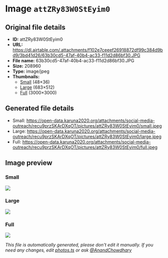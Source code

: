 # Image `attZRy83W0StEyim0`

## Original file details

- **ID:** attZRy83W0StEyim0
- **URL:** https://dl.airtable.com/.attachments/f102e7ceeef26918872df99c384d9bd9/3bd41d26/63b30cd5-47af-40b4-ac33-f11d2d86bf30.JPG
- **File name:** 63b30cd5-47af-40b4-ac33-f11d2d86bf30.JPG
- **Size:** 208960
- **Type:** image/jpeg
- **Thumbnails:**
  - [Small](https://dl.airtable.com/.attachmentThumbnails/3c6e871109933386ab1f72cac08e0fc9/bda6c59a) (48×36)
  - [Large](https://dl.airtable.com/.attachmentThumbnails/672048765b189732ba5483c1b142d279/4528ef1a) (683×512)
  - [Full](https://dl.airtable.com/.attachmentThumbnails/dd04d281fccf61a190af0c74eb63b097/0d829c69) (3000×3000)

## Generated file details

- Small: https://open-data.karuna2020.org/attachments/social-media-outreach/recu9przSKArDXqOT/pictures/attZRy83W0StEyim0/small.jpeg
- Large: https://open-data.karuna2020.org/attachments/social-media-outreach/recu9przSKArDXqOT/pictures/attZRy83W0StEyim0/large.jpeg
- Full: https://open-data.karuna2020.org/attachments/social-media-outreach/recu9przSKArDXqOT/pictures/attZRy83W0StEyim0/full.jpeg

## Image preview

### Small

![](https://open-data.karuna2020.org/attachments/social-media-outreach/recu9przSKArDXqOT/pictures/attZRy83W0StEyim0/small.jpeg)

### Large

![](https://open-data.karuna2020.org/attachments/social-media-outreach/recu9przSKArDXqOT/pictures/attZRy83W0StEyim0/large.jpeg)

### Full

![](https://open-data.karuna2020.org/attachments/social-media-outreach/recu9przSKArDXqOT/pictures/attZRy83W0StEyim0/full.jpeg)

_This file is automatically generated, please don't edit it manually. If you need any changes, edit [photos.ts](/photos.ts) or ask [@AnandChowdhary](https://github.com/AnandChowdhary)_
